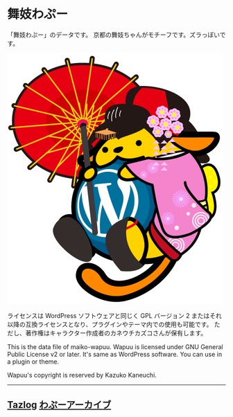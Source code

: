 # 舞妓わぷー
「舞妓わぷー」のデータです。
京都の舞妓ちゃんがモチーフです。ズラっぽいです。

![maiko-wapuu](maiko-wapuu.png) 

ライセンスは WordPress ソフトウェアと同じく GPL バージョン 2 またはそれ以降の互換ライセンスとなり、プラグインやテーマ内での使用も可能です。
ただし、著作権はキャラクター作成者のカネウチカズコさんが保有します。

This is the data file of maiko-wapuu.
Wapuu is licensed under GNU General Public License v2 or later. It's same as WordPress software. You can use in a plugin or theme.

Wapuu's copyright is reserved by Kazuko Kaneuchi.

------
[Tazlog](blog.466548.org)
[わぷーアーカイブ](http://jawordpressorg.github.io/wapuu/)
------